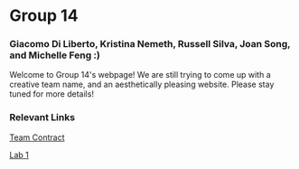 # Group 14
### Giacomo Di Liberto, Kristina Nemeth, Russell Silva, Joan Song, and Michelle Feng :)

Welcome to Group 14's webpage! We are still trying to come up with a creative team name, and an aesthetically pleasing website. Please stay tuned for more details!

### Relevant Links

[Team Contract](https://github.com/kristinanemeth/group14/raw/master/Group%2014%20Team%20Contract%20(1).pdf)

[Lab 1](./Lab1.md)
